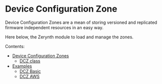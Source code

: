 # Device Configuration Zone

Device Configuration Zones are a mean of storing versioned and replicated firmware independent resources in an easy way.

Here below, the Zerynth module to load and manage the zones.

Contents:


* [Device Configuration Zones](https://docs.zerynth.com/latest/official/lib.zerynth.dcz/docs/official_lib.zerynth.dcz_dcz.html)
    * [DCZ class](https://docs.zerynth.com/latest/official/lib.zerynth.dcz/docs/official_lib.zerynth.dcz_dcz.html#dcz-class)
* [Examples](https://docs.zerynth.com/latest/official/lib.zerynth.dcz/examples/examples.html)
    * [DCZ Basic](https://docs.zerynth.com/latest/official/lib.zerynth.dcz/examples/examples.html#dcz-basic)
    * [DCZ AWS](https://docs.zerynth.com/latest/official/lib.zerynth.dcz/examples/examples.html#dcz-aws)

